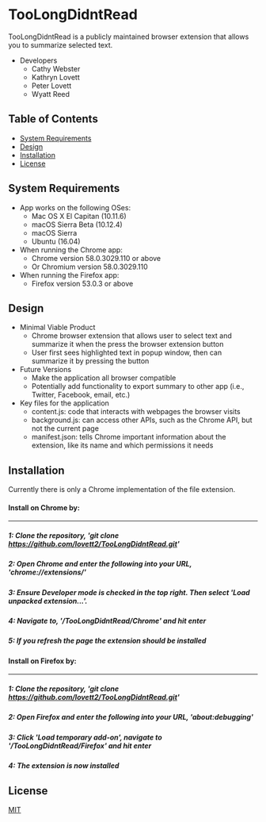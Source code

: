 # TooLongDidntRead
TooLongDidntRead is a publicly maintained browser extension that allows you to summarize selected text.
- Developers
    - Cathy Webster
    - Kathryn Lovett
    - Peter Lovett
    - Wyatt Reed

## Table of Contents
- [System Requirements](#system-requirements)
- [Design](#design)
- [Installation](#installation)
- [License](#license)

## System Requirements
- App works on the following OSes:
	- Mac OS X El Capitan (10.11.6)
	- macOS Sierra Beta (10.12.4)
	- macOS Sierra
	- Ubuntu (16.04)
- When running the Chrome app:
	- Chrome version 58.0.3029.110 or above
	- Or Chromium version 58.0.3029.110
- When running the Firefox app:
	- Firefox version 53.0.3 or above

## Design
- Minimal Viable Product
    - Chrome browser extension that allows user to select text and summarize it when the press the browser extension button
    - User first sees highlighted text in popup window, then can summarize it by pressing the button
- Future Versions 
    - Make the application all browser compatible
    - Potentially add functionality to export summary to other app (i.e., Twitter, Facebook, email, etc.)
- Key files for the application
    - content.js: code that interacts with webpages the browser visits
    - background.js: can access other APIs, such as the Chrome API, but not the current page
    - manifest.json: tells Chrome important information about the extension, like its name and which permissions it needs

## Installation
Currently there is only a Chrome implementation of the file extension. 

#### Install on Chrome by:
--------------

##### 1: Clone the repository, 'git clone https://github.com/lovett2/TooLongDidntRead.git'

##### 2: Open Chrome and enter the following into your URL, 'chrome://extensions/'

##### 3: Ensure Developer mode is checked in the top right. Then select 'Load unpacked extension...'.

##### 4: Navigate to, '/TooLongDidntRead/Chrome' and hit enter

##### 5: If you refresh the page the extension should be installed

#### Install on Firefox by:
--------------

##### 1: Clone the repository, 'git clone https://github.com/lovett2/TooLongDidntRead.git'

##### 2: Open Firefox and enter the following into your URL, 'about:debugging'

##### 3: Click 'Load temporary add-on', navigate to '/TooLongDidntRead/Firefox' and hit enter

##### 4: The extension is now installed


## License

[MIT](LICENSE)
